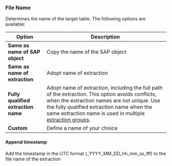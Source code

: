 
### File Name

Determines the name of the target table. The following options are available:

| Option | Description |
|---------|-----------|
| **Same as name of SAP object** | Copy the name of the SAP object |
| **Same as name of extraction** | Adopt name of extraction |
| **Fully qualified extraction name** | Adopt name of extraction, including the full path of the extraction. This option avoids conflicts, when the extraction names are not unique. Use the fully qualified extraction name when the same extraction name is used in multiple [extraction groups](../organize-extractions.md).|
| **Custom** | Define a name of your choice  |


#### Append timestamp
Add the timestamp in the UTC format (_YYYY_MM_DD_hh_mm_ss_fff) to the file name of the extraction
